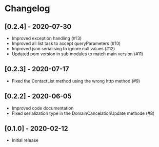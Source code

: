 # Changelog

## [0.2.4] - 2020-07-30

* Improved exception handling (#13)
* Improved all list task to accept queryParameters (#10)
* Improved json serialising to ignore null values (#12)
* Updated pom version in sub modules to match main version (#11)

## [0.2.3] - 2020-07-17

* Fixed the ContactList method using the wrong http method (#9)

## [0.2.2] - 2020-06-05

* Improved code documentation
* Fixed serialization type in the DomainCancelationUpdate methode (#8)

## [0.1.0] - 2020-02-12

* Initial release
